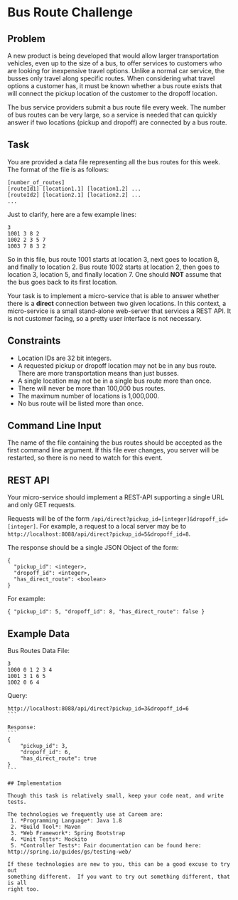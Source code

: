 # Bus Route Challenge

## Problem

A new product is being developed that would allow larger transportation
vehicles, even up to the size of a bus, to offer services to customers who
are looking for inexpensive travel options.  Unlike a normal car service,
the busses only travel along specific routes.  When considering what travel
options a customer has, it must be known whether a bus route exists that will
connect the pickup location of the customer to the dropoff location.

The bus service providers submit a bus route file every week.  The number of
bus routes can be very large, so a service is needed that can quickly answer
if two locations (pickup and dropoff) are connected by a bus route.

## Task

You are provided a data file representing all the bus routes for this week.
The format of the file is as follows:

```
[number_of_routes]
[routeId1] [location1.1] [location1.2] ...
[routeId2] [location2.1] [location2.2] ...
...
```

Just to clarify, here are a few example lines:
```
3
1001 3 8 2
1002 2 3 5 7
1003 7 8 3 2
```

So in this file, bus route 1001 starts at location 3, next goes to location 8, and
finally to location 2.  Bus route 1002 starts at location 2, then goes to location
3, location 5, and finally location 7.  One should **NOT** assume that the bus goes
back to its first location.

Your task is to implement a micro-service that is able to answer whether there
is a **direct** connection between two given locations.  In this context, a
micro-service is a small stand-alone web-server that services a REST API.  It is
not customer facing, so a pretty user interface is not necessary.

## Constraints
 * Location IDs are 32 bit integers.
 * A requested pickup or dropoff location may not be in any bus route.  There
   are more transportation means than just busses.
 * A single location may not be in a single bus route more than once.
 * There will never be more than 100,000 bus routes.
 * The maximum number of locations is 1,000,000.
 * No bus route will be listed more than once.

## Command Line Input

The name of the file containing the bus routes should be accepted as the first
command line argument.  If this file ever changes, you server will be restarted,
so there is no need to watch for this event.

## REST API

Your micro-service should implement a REST-API supporting a single URL and only
GET requests.

Requests will be of the form `/api/direct?pickup_id=[integer]&dropoff_id=[integer]`.
For example, a request to a local server may be to
`http://localhost:8088/api/direct?pickup_id=5&dropoff_id=8`.

The response should be a single JSON Object of the form:
```
{
  "pickup_id": <integer>,
  "dropoff_id": <integer>,
  "has_direct_route": <boolean>
}
```

For example:
```
{ "pickup_id": 5, "dropoff_id": 8, "has_direct_route": false }
```

## Example Data

Bus Routes Data File:
```
3
1000 0 1 2 3 4
1001 3 1 6 5
1002 0 6 4
```

Query:
````
http://localhost:8088/api/direct?pickup_id=3&dropoff_id=6
```

Response:
```
{
    "pickup_id": 3,
    "dropoff_id": 6,
    "has_direct_route": true
}
```

## Implementation

Though this task is relatively small, keep your code neat, and write tests.

The technologies we frequently use at Careem are:
 1. *Programming Language*: Java 1.8
 2. *Build Tool*: Maven
 3. *Web Framework*: Spring Bootstrap
 4. *Unit Tests*: Mockito
 5. *Controller Tests*: Fair documentation can be found here: http://spring.io/guides/gs/testing-web/
 
If these technologies are new to you, this can be a good excuse to try out
something different.  If you want to try out something different, that is all
right too.